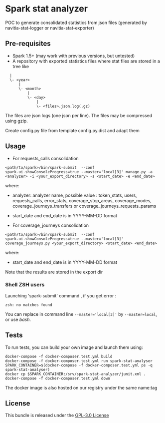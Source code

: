 # Spark stat analyzer

POC to generate consolidated statistics from json files (generated by navitia-stat-logger or navitia-stat-exporter)

## Pre-requisites

* Spark 1.5+ (may work with previous versions, but untested)
* A repository with exported statistics files where stat files are stored in a tree like

```
  |
  \- <year>
      |
      \- <month>
          |
          \- <day>
              |
              \- <files>.json.log(.gz)
```

The files are json logs (one json per line). The files may be compressed using gzip.

Create config.py file from template config.py.dist and adapt them

## Usage

* For requests_calls consolidation
```
<path/to/spark>/bin/spark-submit  --conf spark.ui.showConsoleProgress=true --master='local[3]' manage.py -a <analyzer> -i <your_export_directory> -s <start_date> -e <end_date>
```

where:
* analyzer: analyzer name, possible value : token_stats, users, requests_calls, error_stats, coverage_stop_areas, coverage_modes, coverage_journeys_transfers or coverage_journeys_requests_params

* start_date and end_date is in YYYY-MM-DD format

* For coverage_journeys consolidation
```
<path/to/spark>/bin/spark-submit  --conf spark.ui.showConsoleProgress=true --master='local[3]' coverage_journeys.py <your_export_directory> <start_date> <end_date>
```

where:
* start_date and end_date is in YYYY-MM-DD format

Note that the results are stored in the export dir


### Shell ZSH users

Launching 'spark-submit' command , if you get error :

    zsh: no matches found

You can replace in command line `--master='local[3]'` by `--master=local`, or use *bash*.

## Tests

To run tests, you can build your own image and launch them using:

```
docker-compose -f docker-composer.test.yml build
docker-compose -f docker-composer.test.yml run spark-stat-analyser
SPARK_CONTAINER=$(docker-compose -f docker-composer.test.yml ps -q spark-stat-analyser)
docker cp $SPARK_CONTAINER:/srv/spark-stat-analyzer/junit.xml .
docker-compose -f docker-composer.test.yml down

```

The docker image is also hosted on our registry under the same name:tag

License
-------

This bundle is released under the [GPL-3.0 License](LICENSE)